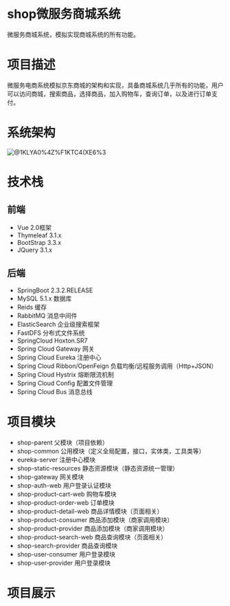 # shop微服务商城系统
微服务商城系统，模拟实现商城系统的所有功能。

# 项目描述
微服务电商系统模拟京东商城的架构和实现，具备商城系统几乎所有的功能，用户可以访问商城，搜索商品，选择商品，加入购物车，查询订单，以及进行订单支付。

# 系统架构
![@1KLYA0%4Z%F1KTC4(XE6%3](https://github.com/xiaoma005200/shop/assets/102530019/21cbc3ff-8247-444c-b2c5-44da6c4aadf2)


# 技术栈
## 前端
* Vue 2.0框架
* Thymeleaf 3.1.x
* BootStrap 3.3.x
* JQuery 3.1.x

## 后端
* SpringBoot 2.3.2.RELEASE
* MySQL 5.1.x 数据库
* Reids 缓存
* RabbitMQ 消息中间件
* ElasticSearch 企业级搜索框架
* FastDFS 分布式文件系统
* SpringCloud Hoxton.SR7
* Spring Cloud Gateway 网关
* Spring Cloud Eureka 注册中心
* Spring Cloud Ribbon/OpenFeign 负载均衡/远程服务调用（Http+JSON）
* Spring Cloud Hystrix 熔断限流机制
* Spring Cloud Config 配置文件管理
* Spring Cloud Bus 消息总线

# 项目模块
* shop-parent 父模块（项目依赖）
* shop-common 公用模块（定义全局配置，接口，实体类，工具类等）
* eureka-server 注册中心模块
* shop-static-resources 静态资源模块（静态资源统一管理）
* shop-gateway 网关模块
* shop-auth-web 用户登录认证模块
* shop-product-cart-web 购物车模块
* shop-product-order-web 订单模块
* shop-product-detail-web 商品详情模块（页面相关）
* shop-product-consumer 商品添加模块（商家调用模块）
* shop-product-provider 商品添加模块（商家调用模块）
* shop-product-search-web 商品查询模块（页面相关）
* shop-search-provider 商品查询模块
* shop-user-consumer 用户登录模块
* shop-user-provider 用户登录模块

# 项目展示









